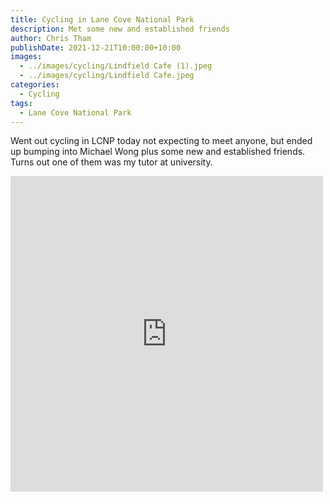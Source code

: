 ```yaml
---
title: Cycling in Lane Cove National Park
description: Met some new and established friends
author: Chris Tham
publishDate: 2021-12-21T10:00:00+10:00
images:
  - ../images/cycling/Lindfield Cafe (1).jpeg
  - ../images/cycling/Lindfield Cafe.jpeg
categories:
  - Cycling
tags:
  - Lane Cove National Park
---
```

Went out cycling in LCNP today not expecting to meet anyone, but ended up bumping into Michael Wong plus some new and established friends. Turns out one of them was my tutor at university.

<iframe src="https://www.facebook.com/plugins/post.php?href=https%3A%2F%2Fwww.facebook.com%2Fchris1.tham%2Fposts%2Fpfbid0c2EfmACTA8gjb4Ybw17R1tap2xUEarmmne4Zu5cSCBXE3DRi5moqkX8mpQrE8WKrl&show_text=true&width=500" width="500" height="505" style="border:none;overflow:hidden" scrolling="no" frameborder="0" allowfullscreen="true" allow="autoplay; clipboard-write; encrypted-media; picture-in-picture; web-share"></iframe>
